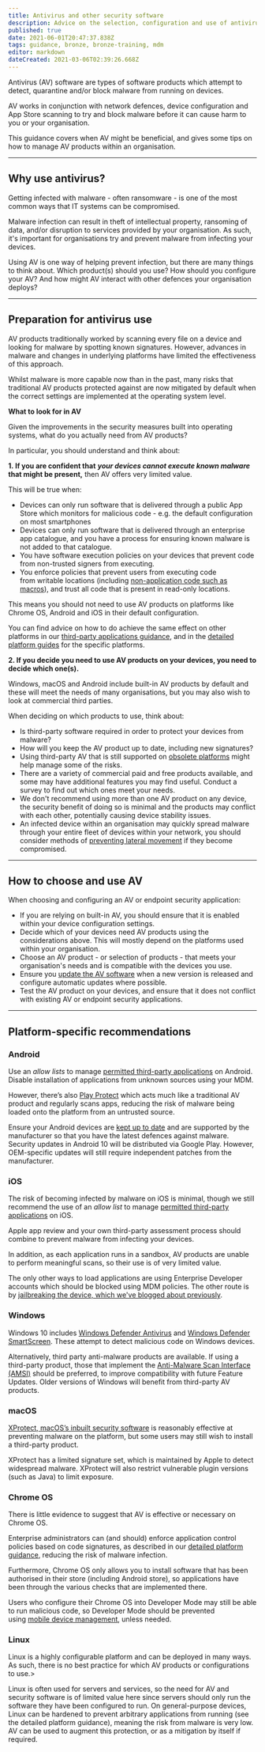 ```yaml
---
title: Antivirus and other security software
description: Advice on the selection, configuration and use of antivirus and other security software on smartphones, tablets, laptops and desktop PCs
published: true
date: 2021-06-01T20:47:37.838Z
tags: guidance, bronze, bronze-training, mdm
editor: markdown
dateCreated: 2021-03-06T02:39:26.668Z
---
```


Antivirus (AV) software are types of software products which attempt to detect, quarantine and/or block malware from running on devices.

AV works in conjunction with network defences, device configuration and App Store scanning to try and block malware before it can cause harm to you or your organisation.

This guidance covers when AV might be beneficial, and gives some tips on how to manage AV products within an organisation.

---

## Why use antivirus?

Getting infected with malware - often ransomware - is one of the most common ways that IT systems can be compromised.

Malware infection can result in theft of intellectual property, ransoming of data, and/or disruption to services provided by your organisation. As such, it's important for organisations try and prevent malware from infecting your devices.

Using AV is one way of helping prevent infection, but there are many things to think about. Which product(s) should you use? How should you configure your AV? And how might AV interact with other defences your organisation deploys?

---

## Preparation for antivirus use

AV products traditionally worked by scanning every file on a device and looking for malware by spotting known signatures. However, advances in malware and changes in underlying platforms have limited the effectiveness of this approach.

Whilst malware is more capable now than in the past, many risks that traditional AV products protected against are now mitigated by default when the correct settings are implemented at the operating system level.

**What to look for in AV**

Given the improvements in the security measures built into operating systems, what do you actually need from AV products?

In particular, you should understand and think about:

**1. If you are confident that** ***your devices cannot execute known malware*** **that might be present,** then AV offers very limited value.

This will be true when:

-   Devices can only run software that is delivered through a public App Store which monitors for malicious code - e.g. the default configuration on most smartphones
-   Devices can only run software that is delivered through an enterprise app catalogue, and you have a process for ensuring known malware is not added to that catalogue.
-   You have software execution policies on your devices that prevent code from non-trusted signers from executing.
-   You enforce policies that prevent users from executing code from writable locations (including [non-application code such as macros](https://www.ncsc.gov.uk/guidance/macro-security-for-microsoft-office)), and trust all code that is present in read-only locations.

This means you should not need to use AV products on platforms like Chrome OS, Android and iOS in their default configuration.

You can find advice on how to do achieve the same effect on other platforms in our [third-party applications guidance](https://www.ncsc.gov.uk/collection/mobile-device-guidance/using-third-party-applications), and in the [detailed platform guides](https://www.ncsc.gov.uk/collection/mobile-device-guidance/platform-guides) for the specific platforms.

**2\. If you decide you need to use AV products on your devices, you need to decide which one(s).**

Windows, macOS and Android include built-in AV products by default and these will meet the needs of many organisations, but you may also wish to look at commercial third parties.

When deciding on which products to use, think about:

-   Is third-party software required in order to protect your devices from malware?
-   How will you keep the AV product up to date, including new signatures?
-   Using third-party AV that is still supported on [obsolete platforms](https://www.ncsc.gov.uk/collection/mobile-device-guidance/managing-the-risks-from-obsolete-products) might help manage some of the risks.
-   There are a variety of commercial paid and free products available, and some may have additional features you may find useful. Conduct a survey to find out which ones meet your needs.
-   We don't recommend using more than one AV product on any device, the security benefit of doing so is minimal and the products may conflict with each other, potentially causing device stability issues.
-   An infected device within an organisation may quickly spread malware through your entire fleet of devices within your network, you should consider methods of [preventing lateral movement](https://www.ncsc.gov.uk/guidance/preventing-lateral-movement) if they become compromised.

---

## How to choose and use AV

When choosing and configuring an AV or endpoint security application:

-   If you are relying on built-in AV, you should ensure that it is enabled within your device configuration settings.
-   Decide which of your devices need AV products using the considerations above. This will mostly depend on the platforms used within your organisation.
-   Choose an AV product - or selection of products - that meets your organisation's needs and is compatible with the devices you use.
-   Ensure you [update the AV software](https://www.ncsc.gov.uk/collection/mobile-device-guidance/antivirus-and-other-security-softwar) when a new version is released and configure automatic updates where possible.
-   Test the AV product on your devices, and ensure that it does not conflict with existing AV or endpoint security applications.

---

## Platform-specific recommendations

### **Android**

Use an *allow lists* to manage [permitted third-party applications](https://www.ncsc.gov.uk/collection/mobile-device-guidance/using-third-party-applications) on Android. Disable installation of applications from unknown sources using your MDM.

However, there’s also [Play Protect](https://support.google.com/accounts/answer/2812853?hl=en) which acts much like a traditional AV product and regularly scans apps, reducing the risk of malware being loaded onto the platform from an untrusted source.

Ensure your Android devices are [kept up to date](https://www.ncsc.gov.uk/collection/mobile-device-guidance/keeping-devices-and-software-up-to-date) and are supported by the manufacturer so that you have the latest defences against malware. Security updates in Android 10 will be distributed via Google Play. However, OEM-specific updates will still require independent patches from the manufacturer.

### **iOS**

The risk of becoming infected by malware on iOS is minimal, though we still recommend the use of an *allow list* to manage [permitted third-party applications](https://www.ncsc.gov.uk/collection/mobile-device-guidance/using-third-party-applications) on iOS.

Apple app review and your own third-party assessment process should combine to prevent malware from infecting your devices.

In addition, as each application runs in a sandbox, AV products are unable to perform meaningful scans, so their use is of very limited value. 

The only other ways to load applications are using Enterprise Developer accounts which should be blocked using MDM policies. The other route is by [jailbreaking the device, which we've blogged about previously](https://cesgdigital.blog.gov.uk/2015/11/23/do-i-need-jailbreak-detection-on-my-mobile-devices/). 

### **Windows**

Windows 10 includes [Windows Defender Antivirus](https://docs.microsoft.com/en-us/windows/security/threat-protection/windows-defender-antivirus/windows-defender-antivirus-in-windows-10) and [Windows Defender SmartScreen](https://docs.microsoft.com/en-us/windows/security/threat-protection/windows-defender-smartscreen/windows-defender-smartscreen-overview). These attempt to detect malicious code on Windows devices.

Alternatively, third party anti-malware products are available. If using a third-party product, those that implement the [Anti-Malware Scan Interface (AMSI)](https://docs.microsoft.com/en-gb/windows/win32/amsi/antimalware-scan-interface-portal) should be preferred, to improve compatibility with future Feature Updates. Older versions of Windows will benefit from third-party AV products. 

### **macOS**

[XProtect, macOS’s inbuilt security software](https://www.apple.com/macos/security/) is reasonably effective at preventing malware on the platform, but some users may still wish to install a third-party product.

XProtect has a limited signature set, which is maintained by Apple to detect widespread malware. XProtect will also restrict vulnerable plugin versions (such as Java) to limit exposure.

### **Chrome OS**

There is little evidence to suggest that AV is effective or necessary on Chrome OS.

Enterprise administrators can (and should) enforce application control policies based on code signatures, as described in our [detailed platform guidance](https://www.ncsc.gov.uk/collection/mobile-device-guidance/platform-guides), reducing the risk of malware infection.

Furthermore, Chrome OS only allows you to install software that has been authorised in their store (including Android store), so applications have been through the various checks that are implemented there.

Users who configure their Chrome OS into Developer Mode may still be able to run malicious code, so Developer Mode should be prevented using [mobile device management](https://www.ncsc.gov.uk/collection/mobile-device-guidance/choosing-and-using-mobile-device-management-services), unless needed.

### **Linux**

Linux is a highly configurable platform and can be deployed in many ways. As such, there is no best practice for which AV products or configurations to use.>

Linux is often used for servers and services, so the need for AV and security software is of limited value here since servers should only run the software they have been configured to run. On general-purpose devices, Linux can be hardened to prevent arbitrary applications from running (see the detailed platform guidance), meaning the risk from malware is very low. AV can be used to augment this protection, or as a mitigation by itself if required.